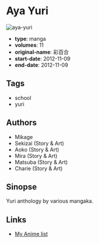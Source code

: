 # Aya Yuri

![aya-yuri](https://cdn.myanimelist.net/images/manga/1/137177.jpg)

-   **type**: manga
-   **volumes**: 11
-   **original-name**: 彩百合
-   **start-date**: 2012-11-09
-   **end-date**: 2012-11-09

## Tags

-   school
-   yuri

## Authors

-   Mikage
-   Sekizai (Story & Art)
-   Aoko (Story & Art)
-   Mira (Story & Art)
-   Matsuba (Story & Art)
-   Charie (Story & Art)

## Sinopse

Yuri anthology by various mangaka.

## Links

-   [My Anime list](https://myanimelist.net/manga/79075/Aya_Yuri)

